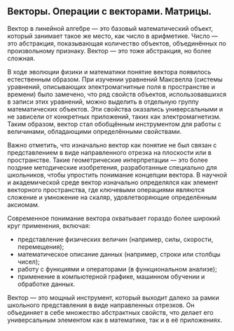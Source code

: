 ## Векторы. Операции с векторами. Матрицы.

Вектор в линейной алгебре — это базовый математический объект, который занимает такое же место, как число в арифметике. Число — это абстракция, показывающая количество объектов, объединённых по произвольному признаку. Вектор — это тоже абстракция, но более сложная.

В ходе эволюции физики и математики понятие вектора появилось естественным образом. При изучении уравнений Максвелла (системы уравнений, описывающих электромагнитные поля в пространстве и времени) было замечено, что ряд свойств объектов, использовавшихся в записи этих уравнений, можно выделить в отдельную группу математических объектов. Эти свойства оказались универсальными и не зависели от конкретных приложений, таких как электромагнетизм. Таким образом, вектор стал обобщённым инструментом для работы с величинами, обладающими определёнными свойствами.

Важно отметить, что изначально вектор как понятие не был связан с представлением в виде направленного отрезка на плоскости или в пространстве. Такие геометрические интерпретации — это более поздние методические изобретения, разработанные специально для школьников, чтобы упростить понимание концепции вектора. В научной и академической среде вектор изначально определялся как элемент векторного пространства, где ключевыми операциями являются сложение и умножение на скаляр, удовлетворяющие определённым аксиомам.

Современное понимание вектора охватывает гораздо более широкий круг применения, включая:
- представление физических величин (например, силы, скорости, перемещения);
- математическое описание данных (например, строки или столбцы чисел);
- работу с функциями и операторами (в функциональном анализе);
- применение в компьютерной графике, машинном обучении и обработке данных.

Вектор — это мощный инструмент, который выходит далеко за рамки школьного представления в виде направленных отрезков. Он объединяет в себе множество абстрактных свойств, что делает его универсальным элементом как в математике, так и в её приложениях.

```{contents}
```
